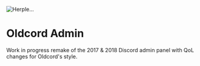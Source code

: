 ![Herple...](/.assets/hurple.png)
<!-- Oldcord: bring back the past -->

# Oldcord Admin
 Work in progress remake of the 2017 & 2018 Discord admin panel with QoL changes for Oldcord's style.

